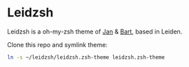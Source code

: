 # Leidzsh

Leidzsh is a oh-my-zsh theme of [Jan](https://github.com/jandintel) & [Bart](https://github.com/bartolsthoorn), based in Leiden.

Clone this repo and symlink theme:
```bash
ln -s ~/leidzsh/leidzsh.zsh-theme leidzsh.zsh-theme
```

